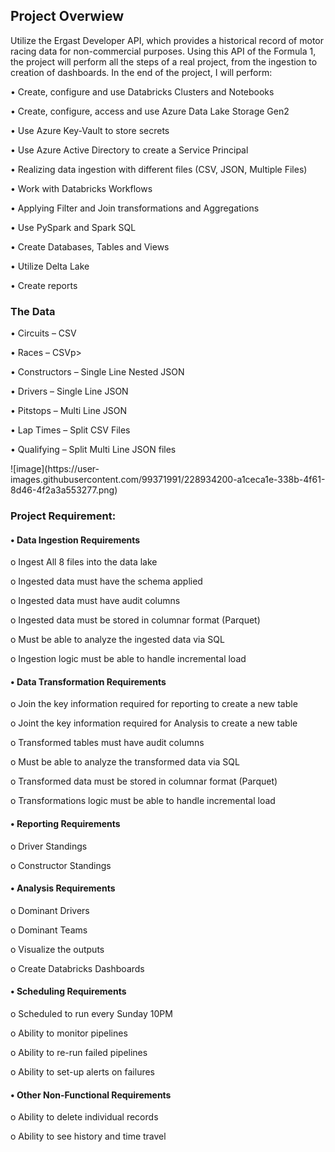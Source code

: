 ## Project Overwiew
Utilize the Ergast Developer API, which provides a historical record of motor racing data for non-commercial purposes. Using this API of the Formula 1,  the project will perform all the steps of a real project, from the ingestion to creation of dashboards. In the end of the project, I will perform:
<p>•  Create, configure and use Databricks Clusters and Notebooks<p>
<p>•	Create, configure, access and use Azure Data Lake Storage Gen2<p>
<p>•	Use Azure Key-Vault to store secrets<p>
<p>•	Use Azure Active Directory to create a Service Principal<p>
<p>•	Realizing data ingestion with different files (CSV, JSON, Multiple Files)<p>
<p>•	Work with Databricks Workflows<p>
<p>•	Applying Filter and Join transformations and Aggregations<p>
<p>•	Use PySpark and Spark SQL<p>
<p>•	Create Databases, Tables and Views<p>
<p>•	Utilize Delta Lake<p>
<p>•	Create reports<p>

### The Data
<p>•	Circuits – CSV<p>
<p>•	Races – CSVp>
<p>•	Constructors – Single Line Nested JSON<p>
<p>•	Drivers – Single Line JSON<p>
<p>•	Pitstops – Multi Line JSON<p>
<p>•	Lap Times – Split CSV Files<p>
<p>•	Qualifying – Split Multi Line JSON files<p>
![image](https://user-images.githubusercontent.com/99371991/228934200-a1ceca1e-338b-4f61-8d46-4f2a3a553277.png)

### Project Requirement:
#### •	Data Ingestion Requirements
<p>o	Ingest All 8 files into the data lake<p>
<p>o	Ingested data must have the schema applied<p>
<p>o	Ingested data must have audit columns<p>
<p>o	Ingested data must be stored in columnar format (Parquet)<p>
<p>o	Must be able to analyze the ingested data via SQL<p>
<p>o	Ingestion logic must be able to handle incremental load<p>

#### •	Data Transformation Requirements
<p>o	Join the key information required for reporting to create a new table<p>
<p>o	Joint the key information required for Analysis to create a new table<p>
<p>o	Transformed tables must have audit columns<p>
<p>o	Must be able to analyze the transformed data via SQL<p>
<p>o	Transformed data must be stored in columnar format (Parquet)<p>
<p>o	Transformations logic must be able to handle incremental load<p>

#### •	Reporting Requirements
<p>o	Driver Standings<p>
<p>o	Constructor Standings<p>

#### •	Analysis Requirements
<p>o	Dominant Drivers<p>
<p>o	Dominant Teams<p>
<p>o	Visualize the outputs<p>
<p>o	Create Databricks Dashboards<p>

#### •	Scheduling Requirements
<p>o	Scheduled to run every Sunday 10PM<p>
<p>o	Ability to monitor pipelines<p>
<p>o	Ability to re-run failed pipelines<p>
<p>o	Ability to set-up alerts on failures<p>

#### •	Other Non-Functional Requirements
<p>o	Ability to delete individual records<p>
<p>o	Ability to see history and time travel<p>
<po	Ability to roll back to a previous version><p>
